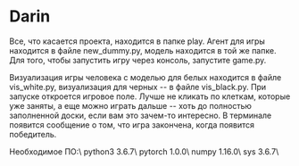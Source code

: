 # Darin

Все, что касается проекта, находится в папке play.
Агент для игры находится в файле new_dummy.py, модель находится в той же папке. Для того, чтобы запустить игру через консоль, запустите game.py.

Визуализация игры человека с моделью для белых находится в файле vis_white.py, 
визуализация для черных -- в файле vis_black.py. При запуске откроется игровое поле. Лучше не кликать по клеткам, которые уже заняты, а еще можно играть дальше -- хоть до полностью заполненной доски, если вам это зачем-то интересно. В терминале появится сообщение о том, что игра закончена, когда появится победитель.

Необходимое ПО:\\
python3 3.6.7\\
pytorch 1.0.0\\
numpy 1.16.0\\
sys 3.6.7\\
